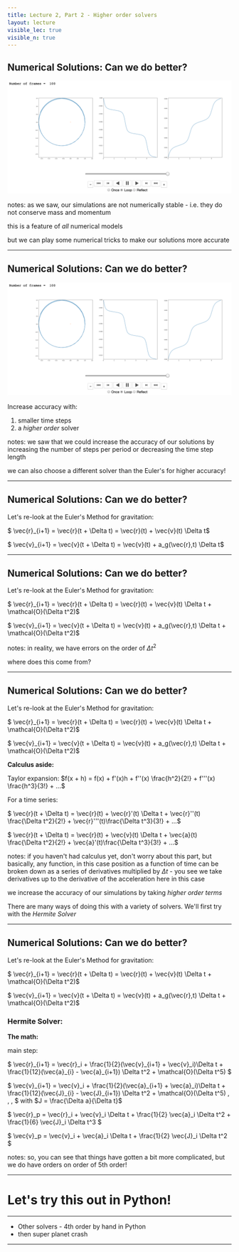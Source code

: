 ```yaml
---
title: Lecture 2, Part 2 - Higher order solvers
layout: lecture
visible_lec: true
visible_n: true
---
```


## Numerical Solutions: Can we do better?

<img src="images/loop_animation.png" width="700" />

notes: as we saw, our simulations are not numerically stable - i.e. they do not conserve mass and momentum

this is a feature of *all* numerical models

but we can play some numerical tricks to make our solutions more accurate

---

## Numerical Solutions: Can we do better?

<img src="images/loop_animation.png" width="700" />

Increase accuracy with:
 1. smaller time steps
 1. a *higher order* solver
 
notes: we saw that we could increase the accuracy of our solutions by increasing the number of steps per period or 
decreasing the time step length

we can also choose a different solver than the Euler's for higher accuracy!

---

## Numerical Solutions: Can we do better?

Let's re-look at the Euler's Method for gravitation:

$ \vec{r}\_{i+1} = \vec{r}(t + \Delta t) = \vec{r}(t) + \vec{v}(t) \Delta t$

$ \vec{v}\_{i+1} = \vec{v}(t + \Delta t) = \vec{v}(t) + a\_g(\vec{r},t) \Delta t$

---

## Numerical Solutions: Can we do better?

Let's re-look at the Euler's Method for gravitation:

$ \vec{r}\_{i+1} = \vec{r}(t + \Delta t) = \vec{r}(t) + \vec{v}(t) \Delta t + \mathcal{O}(\Delta t^2)$

$ \vec{v}\_{i+1} = \vec{v}(t + \Delta t) = \vec{v}(t) + a\_g(\vec{r},t) \Delta t + \mathcal{O}(\Delta t^2)$

notes: in reality, we have errors on the order of $\Delta t^2$ 

where does this come from?

---

## Numerical Solutions: Can we do better?

Let's re-look at the Euler's Method for gravitation:

$ \vec{r}\_{i+1} = \vec{r}(t + \Delta t) = \vec{r}(t) + \vec{v}(t) \Delta t + \mathcal{O}(\Delta t^2)$

$ \vec{v}\_{i+1} = \vec{v}(t + \Delta t) = \vec{v}(t) + a\_g(\vec{r},t) \Delta t + \mathcal{O}(\Delta t^2)$

**Calculus aside:**

Taylor expansion: $f(x + h) = f(x) + f'(x)h + f''(x) \frac{h^2}{2!} + f'''(x) \frac{h^3}{3!} + ...$

For a time series:

$ \vec{r}(t + \Delta t) = \vec{r}(t) + \vec{r}'(t) \Delta t + \vec{r}''(t) \frac{\Delta t^2}{2!} + \vec{r}'''(t)\frac{\Delta t^3}{3!} + ...$

$ \vec{r}(t + \Delta t) = \vec{r}(t) + \vec{v}(t) \Delta t + \vec{a}(t) \frac{\Delta t^2}{2!} + \vec{a}'(t)\frac{\Delta t^3}{3!} + ...$


notes: if you haven't had calculus yet, don't worry about this part, but basically, any function, in this case position as a function of time can be broken down as a series of derivatives multiplied by $\Delta t$ - you see we take derivatives up to the derivative of the acceleration here in this case

we increase the accuracy of our simulations by taking *higher order terms*

There are many ways of doing this with a variety of solvers.  We'll first try with the *Hermite Solver*

---

## Numerical Solutions: Can we do better?

Let's re-look at the Euler's Method for gravitation:

$ \vec{r}\_{i+1} = \vec{r}(t + \Delta t) = \vec{r}(t) + \vec{v}(t) \Delta t + \mathcal{O}(\Delta t^2)$

$ \vec{v}\_{i+1} = \vec{v}(t + \Delta t) = \vec{v}(t) + a\_g(\vec{r},t) \Delta t + \mathcal{O}(\Delta t^2)$

### Hermite Solver:

**The math:**

main step: 

$ \vec{r}\_{i+1} = \vec{r}\_i + \frac{1}{2}(\vec{v}\_{i+1} + \vec{v}\_i)\Delta t + \frac{1}{12}(\vec{a}\_{i} - \vec{a}\_{i+1}) \Delta t^2 + \mathcal{O}(\Delta t^5) $

$ \vec{v}\_{i+1} = \vec{v}\_i + \frac{1}{2}(\vec{a}\_{i+1} + \vec{a}\_i)\Delta t + \frac{1}{12}(\vec{J}\_{i} - \vec{J}\_{i+1}) \Delta t^2 + \mathcal{O}(\Delta t^5) \, \, \, $  with $J = \frac{\Delta a}{\Delta t}$

$ \vec{r}\_p = \vec{r}\_i + \vec{v}\_i \Delta t + \frac{1}{2} \vec{a}\_i \Delta t^2 + \frac{1}{6} \vec{J}\_i \Delta t^3 $

$ \vec{v}\_p = \vec{v}\_i + \vec{a}\_i \Delta t + \frac{1}{2} \vec{J}\_i \Delta t^2 $

notes: so, you can see that things have gotten a bit more complicated, but we do have orders on order of 5th order!

---

# Let's try this out in Python!

---

* Other solvers - 4th order by hand in Python
* then super planet crash

---

